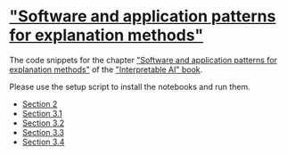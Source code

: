 # ["Software and application patterns for explanation methods"](https://arxiv.org/abs/1904.04734)
The code snippets for the chapter ["Software and application patterns for explanation methods"](https://arxiv.org/abs/1904.04734) of the ["Interpretable AI" book]().

Please use the setup script to install the notebooks and run them.

* [Section 2](https://github.com/albermax/interpretable_ai_book__sw_chapter/blob/master/notebooks/implementations.ipynb)
* [Section 3.1](https://github.com/albermax/interpretable_ai_book__sw_chapter/blob/master/notebooks/mnist_missprediction.ipynb)
* [Section 3.2](https://github.com/albermax/interpretable_ai_book__sw_chapter/blob/master/notebooks/imagenet_compare_methods.ipynb)
* [Section 3.3](https://github.com/albermax/interpretable_ai_book__sw_chapter/blob/master/notebooks/imagenet_compare_networks.ipynb)
* [Section 3.4](https://github.com/albermax/interpretable_ai_book__sw_chapter/blob/master/notebooks/imagenet_focus_on_background.ipynb)
